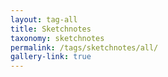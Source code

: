 ```yaml
---
layout: tag-all
title: Sketchnotes
taxonomy: sketchnotes
permalink: /tags/sketchnotes/all/
gallery-link: true
---
```

